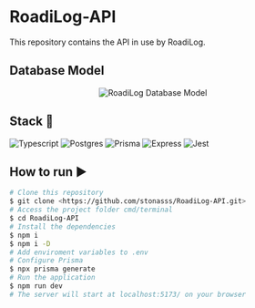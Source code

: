 # RoadiLog-API

This repository contains the API in use by RoadiLog.

## Database Model
<div align="center">
  <img src="https://i.imgur.com/tzcTs37.jpg" alt="RoadiLog Database Model">
</div>

## Stack :toolbox:

<div align="left">
<img src="https://img.shields.io/badge/typescript-%23007ACC.svg?style=for-the-badge&logo=typescript&logoColor=white" alt="Typescript" Title="typescript"  />
<img src="https://img.shields.io/badge/postgres-%23316192.svg?style=for-the-badge&logo=postgresql&logoColor=white" alt="Postgres" Title="postgres" />
<img src="https://img.shields.io/badge/Prisma-3982CE?style=for-the-badge&logo=Prisma&logoColor=white" alt="Prisma" Title="prisma"  />
<img src="https://img.shields.io/badge/express.js-%23404d59.svg?style=for-the-badge&logo=express&logoColor=%2361DAFB" alt="Express" Title="express"  />
<img src="https://img.shields.io/badge/-jest-%23C21325?style=for-the-badge&logo=jest&logoColor=white" alt="Jest" Title="jest" />
  </div>

## How to run ▶️
```bash
# Clone this repository
$ git clone <https://github.com/stonasss/RoadiLog-API.git>
# Access the project folder cmd/terminal
$ cd RoadiLog-API
# Install the dependencies
$ npm i
$ npm i -D
# Add enviroment variables to .env
# Configure Prisma
$ npx prisma generate
# Run the application 
$ npm run dev
# The server will start at localhost:5173/ on your browser 
```
